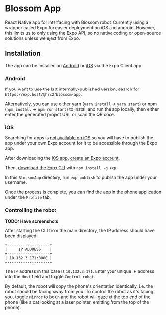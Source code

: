 # Blossom App
React Native app for interfacing with Blossom robot. Currently using a wrapper called Expo for easier deployment on iOS and android. However, this limits us to only using the Expo API, so no native coding or open-source solutions unless we eject from Expo.

## Installation
The app can be installed on [Android](https://play.google.com/store/apps/details?id=host.exp.exponent) or [iOS](https://itunes.apple.com/us/app/expo-client/id982107779?mt=8) via the Expo Client app.

### Android
If you want to use the last internally-published version, search for `https://exp.host/@hrc2/blossom-app`. 

Alternatively, you can use either yarn (`yarn install` -> `yarn start`) or npm (`npm install` -> `npm run start`) to install and run the app locally, then either enter the generated project URL or scan the QR code.

### iOS
Searching for apps is [not available on iOS](https://blog.expo.io/upcoming-limitations-to-ios-expo-client-8076d01aee1a) so you will have to publish the app under your own Expo account for it to be accessible through the Expo app.

After downloading the [iOS app](https://itunes.apple.com/us/app/expo-client/id982107779?mt=8), [create an Expo account](https://expo.io/).

Then, [download the Expo CLI](https://github.com/expo/exp) with `npm install -g exp`.

In this `BlossomApp` directory, run `exp publish` to publish the app under your username.

Once the process is complete, you can find the app in the phone application under the `Profile` tab.

### Controlling the robot
**TODO: Have screenshots**

After starting the CLI from the main directory, the IP address should have been displayed:

    +-------------------+
    |     IP ADDRESS    |
    +-------------------+
    | 10.132.3.171:8000 |
    +-------------------+

The IP address in this case is `10.132.3.171`. Enter your unique IP address into the `Host` field and toggle `Control robot`.

By default, the robot will copy the phone's orientation identically, i.e. the robot should be facing _away_ from you. To control the robot as it's facing you, toggle `Mirror` to be `On` and the robot will gaze at the top end of the phone (like a cat looking at a laser pointer, emitting from the top of the phone).